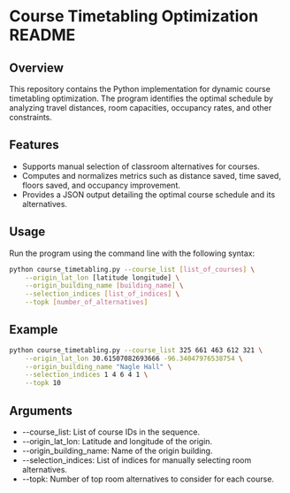 # Course Timetabling Optimization README

## Overview
This repository contains the Python implementation for dynamic course timetabling optimization. The program identifies the optimal schedule by analyzing travel distances, room capacities, occupancy rates, and other constraints.

## Features
- Supports manual selection of classroom alternatives for courses.
- Computes and normalizes metrics such as distance saved, time saved, floors saved, and occupancy improvement.
- Provides a JSON output detailing the optimal course schedule and its alternatives.

## Usage
Run the program using the command line with the following syntax:
```bash
python course_timetabling.py --course_list [list_of_courses] \
    --origin_lat_lon [latitude longitude] \
    --origin_building_name [building_name] \
    --selection_indices [list_of_indices] \
    --topk [number_of_alternatives]
```
## Example
```bash
python course_timetabling.py --course_list 325 661 463 612 321 \
    --origin_lat_lon 30.61507082693666 -96.34047976538754 \
    --origin_building_name "Nagle Hall" \
    --selection_indices 1 4 6 4 1 \
    --topk 10
```
## Arguments
- --course_list: List of course IDs in the sequence.
- --origin_lat_lon: Latitude and longitude of the origin.
- --origin_building_name: Name of the origin building.
- --selection_indices: List of indices for manually selecting room alternatives.
- --topk: Number of top room alternatives to consider for each course.
